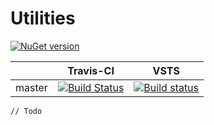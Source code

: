 # Utilities

[![NuGet version](https://badge.fury.io/nu/Coreysutton.utilities.svg)](https://badge.fury.io/nu/Coreysutton.utilities)

|    | Travis-CI | VSTS |
|-----|-----|-----|
|master| [![Build Status](https://travis-ci.org/CoreySutton/Utilities.svg?branch=master)](https://travis-ci.org/CoreySutton/Utilities) | [![Build status](https://coreysutton.visualstudio.com/coreysutton/_apis/build/status/CoreySutton.Utilities-CI?branch=master)](https://coreysutton.visualstudio.com/coreysutton/_build/latest?definitionId=4&branch=master)

`// Todo`
